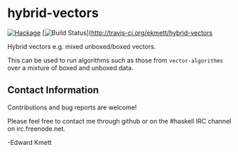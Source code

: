 hybrid-vectors
==============

[![Hackage](https://img.shields.io/hackage/v/hybrid-vectors.svg)](https://hackage.haskell.org/package/hybrid-vectors) [![Build Status](https://secure.travis-ci.org/ekmett/hybrid-vectors.png?branch=master)](http://travis-ci.org/ekmett/hybrid-vectors

Hybrid vectors e.g. mixed unboxed/boxed vectors.

This can be used to run algorithms such as those from `vector-algorithms` over a mixture of boxed and unboxed data.

Contact Information
-------------------

Contributions and bug reports are welcome!

Please feel free to contact me through github or on the #haskell IRC channel on irc.freenode.net.

-Edward Kmett
